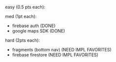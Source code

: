 easy (0.5 pts each):


med (1pt each):

- firebase auth (DONE)
- google maps SDK (DONE)

hard (2pts each):

- fragments (bottom nav) (NEED IMPL FAVORITES)
- firebase firestore (NEED IMPL FAVORITES)